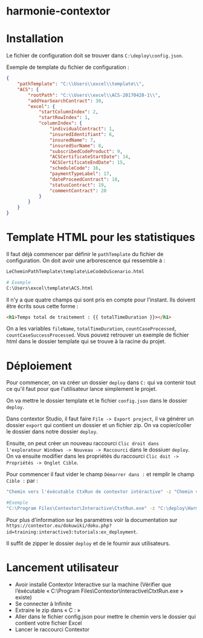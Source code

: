 # harmonie-contextor

# Installation

Le fichier de configuration doit se trouver dans `C:\deploy\config.json`.

Exemple de template du fichier de configuration : 

```json
{
    "pathTemplate": "C:\\Users\\excel\\template\\",
    "ACS": {
        "rootPath": "C:\\Users\\excel\\ACS-20170420-1\\",
        "addYearSearchContract": 30,
        "excel": {
            "startColumnIndex": 2,
            "startRowIndex": 1,
            "columnIndex": {
                "individualContract": 1,
                "insuredIdentifiant": 6,
                "insuredName": 7,
                "insuredSurName": 8,
                "subscribedCodeProduct": 9,
                "ACSCertificateStartDate": 14,
                "ACSCertificateEndDate": 15,
                "scheduleCode": 16,
                "paymentTypeLabel": 17,
                "dateProceedContract": 18,
                "statusContract": 19,
                "commentContract": 20
            }
        }
    }
}

```

# Template HTML pour les statistiques

Il faut déjà commencer par définir le `pathTemplate` du fichier de configuration.
On doit avoir une arborescence qui ressemble à :

```bash
LeCheminPathTemplate\template\LeCodeDuScenario.html

# Exemple
C:\Users\excel\template\ACS.html
```

Il n'y a que quatre champs qui sont pris en compte pour l'instant. Ils doivent être écrits sous cette forme :

```html
<h1>Temps total de traitement : {{ totalTimeDuration }}></h1>
```

On a les variables `fileName`, `totalTimeDuration`, `countCaseProcessed`, `countCaseSuccessProcessed`.
Vous pouvez retrouver un exemple de fichier html dans le dossier template qui se trouve à la racine du projet.

# Déploiement

Pour commencer, on va créer un dossier `deploy` dans `C:` qui va contenir tout ce qu'il faut pour que l'utilisateur lance simplement le projet.

On va mettre le dossier template et le fichier `config.json` dans le dossier `deploy`.

Dans contextor Studio, il faut faire `File -> Export project`, il va générer un dossier `export` qui contient un dossier et un fichier zip. 
On va copier/coller le dossier dans notre dossier `deploy`.

Ensuite, on peut créer un nouveau raccourci `Clic droit dans l'explorateur Windows -> Nouveau -> Raccourci` dans le dossiuer `deploy`. On va ensuite modifier dans les propriétés du raccourci `Clic doit -> Propriétés -> Onglet Cible`. 

Pour commencer il faut vider le champ `Démarrer dans :` et remplir le champ `Cible :` par :

```bash
"Chemin vers l'éxécutable CtxRun de contextor intéractive" -z "Chemin vers le dossier" -w "%APPDATA%" -p 240

#Exemple
"C:\Program Files\Contextor\Interactive\CtxtRun.exe" -z "C:\deploy\Harmonie-ACS_1.0" -w "%APPDATA%" -p 240
```

Pour plus d'information sur les paramètres voir la documentation sur `https://contextor.eu/dokuwiki/doku.php?id=training:interactive3:tutorials:ex_deployment`.

Il suffit de zipper le dossier `deploy` et de le fournir aux utilisateurs.

# Lancement utilisateur

- Avoir installé Contextor Interactive sur la machine (Vérifier que l’éxécutable « C:\Program Files\Contextor\Interactive\CtxtRun.exe » existe)
- Se connecter à  Infinite
- Extraire le zip dans « C : »
- Aller dans le fichier config.json pour mettre le chemin vers le dossier qui contient votre fichier Excel
- Lancer le raccourci Contextor
